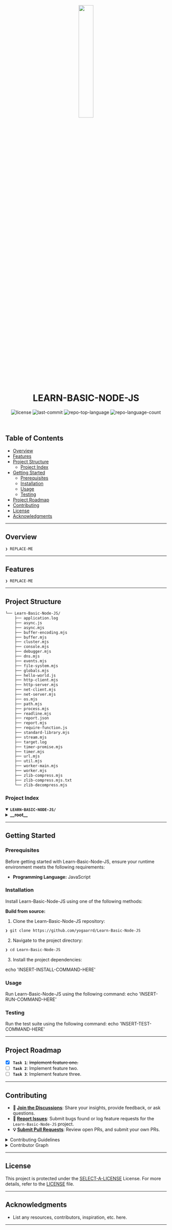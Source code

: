 <p align="center">
    <img src="https://upload.wikimedia.org/wikipedia/commons/thumb/d/d9/Node.js_logo.svg/2560px-Node.js_logo.svg.png" align="center" width="30%">
</p>
<p align="center"><h1 align="center">LEARN-BASIC-NODE-JS</h1></p>
<p align="center">
	<img src="https://img.shields.io/github/license/yogaarrd/Learn-Basic-Node-JS?style=default&logo=opensourceinitiative&logoColor=white&color=0080ff" alt="license">
	<img src="https://img.shields.io/github/last-commit/yogaarrd/Learn-Basic-Node-JS?style=default&logo=git&logoColor=white&color=0080ff" alt="last-commit">
	<img src="https://img.shields.io/github/languages/top/yogaarrd/Learn-Basic-Node-JS?style=default&color=0080ff" alt="repo-top-language">
	<img src="https://img.shields.io/github/languages/count/yogaarrd/Learn-Basic-Node-JS?style=default&color=0080ff" alt="repo-language-count">
</p>
<p align="center"><!-- default option, no dependency badges. -->
</p>
<p align="center">
	<!-- default option, no dependency badges. -->
</p>
<br>

##  Table of Contents

- [ Overview](#-overview)
- [ Features](#-features)
- [ Project Structure](#-project-structure)
  - [ Project Index](#-project-index)
- [ Getting Started](#-getting-started)
  - [ Prerequisites](#-prerequisites)
  - [ Installation](#-installation)
  - [ Usage](#-usage)
  - [ Testing](#-testing)
- [ Project Roadmap](#-project-roadmap)
- [ Contributing](#-contributing)
- [ License](#-license)
- [ Acknowledgments](#-acknowledgments)

---

##  Overview

<code>❯ REPLACE-ME</code>

---

##  Features

<code>❯ REPLACE-ME</code>

---

##  Project Structure

```sh
└── Learn-Basic-Node-JS/
    ├── application.log
    ├── async.js
    ├── async.mjs
    ├── buffer-encoding.mjs
    ├── buffer.mjs
    ├── cluster.mjs
    ├── console.mjs
    ├── debugger.mjs
    ├── dns.mjs
    ├── events.mjs
    ├── file-system.mjs
    ├── globals.mjs
    ├── hello-world.js
    ├── http-client.mjs
    ├── http-server.mjs
    ├── net-client.mjs
    ├── net-server.mjs
    ├── os.mjs
    ├── path.mjs
    ├── process.mjs
    ├── readline.mjs
    ├── report.json
    ├── report.mjs
    ├── require-function.js
    ├── standard-library.mjs
    ├── stream.mjs
    ├── target.log
    ├── timer-promise.mjs
    ├── timer.mjs
    ├── url.mjs
    ├── util.mjs
    ├── worker-main.mjs
    ├── worker.mjs
    ├── zlib-compress.mjs
    ├── zlib-compress.mjs.txt
    └── zlib-decompress.mjs
```


###  Project Index
<details open>
	<summary><b><code>LEARN-BASIC-NODE-JS/</code></b></summary>
	<details> <!-- __root__ Submodule -->
		<summary><b>__root__</b></summary>
		<blockquote>
			<table>
			<tr>
				<td><b><a href='https://github.com/yogaarrd/Learn-Basic-Node-JS/blob/master/debugger.mjs'>debugger.mjs</a></b></td>
				<td><code>❯ REPLACE-ME</code></td>
			</tr>
			<tr>
				<td><b><a href='https://github.com/yogaarrd/Learn-Basic-Node-JS/blob/master/stream.mjs'>stream.mjs</a></b></td>
				<td><code>❯ REPLACE-ME</code></td>
			</tr>
			<tr>
				<td><b><a href='https://github.com/yogaarrd/Learn-Basic-Node-JS/blob/master/async.js'>async.js</a></b></td>
				<td><code>❯ REPLACE-ME</code></td>
			</tr>
			<tr>
				<td><b><a href='https://github.com/yogaarrd/Learn-Basic-Node-JS/blob/master/net-server.mjs'>net-server.mjs</a></b></td>
				<td><code>❯ REPLACE-ME</code></td>
			</tr>
			<tr>
				<td><b><a href='https://github.com/yogaarrd/Learn-Basic-Node-JS/blob/master/events.mjs'>events.mjs</a></b></td>
				<td><code>❯ REPLACE-ME</code></td>
			</tr>
			<tr>
				<td><b><a href='https://github.com/yogaarrd/Learn-Basic-Node-JS/blob/master/net-client.mjs'>net-client.mjs</a></b></td>
				<td><code>❯ REPLACE-ME</code></td>
			</tr>
			<tr>
				<td><b><a href='https://github.com/yogaarrd/Learn-Basic-Node-JS/blob/master/buffer.mjs'>buffer.mjs</a></b></td>
				<td><code>❯ REPLACE-ME</code></td>
			</tr>
			<tr>
				<td><b><a href='https://github.com/yogaarrd/Learn-Basic-Node-JS/blob/master/http-server.mjs'>http-server.mjs</a></b></td>
				<td><code>❯ REPLACE-ME</code></td>
			</tr>
			<tr>
				<td><b><a href='https://github.com/yogaarrd/Learn-Basic-Node-JS/blob/master/zlib-compress.mjs.txt'>zlib-compress.mjs.txt</a></b></td>
				<td><code>❯ REPLACE-ME</code></td>
			</tr>
			<tr>
				<td><b><a href='https://github.com/yogaarrd/Learn-Basic-Node-JS/blob/master/buffer-encoding.mjs'>buffer-encoding.mjs</a></b></td>
				<td><code>❯ REPLACE-ME</code></td>
			</tr>
			<tr>
				<td><b><a href='https://github.com/yogaarrd/Learn-Basic-Node-JS/blob/master/worker.mjs'>worker.mjs</a></b></td>
				<td><code>❯ REPLACE-ME</code></td>
			</tr>
			<tr>
				<td><b><a href='https://github.com/yogaarrd/Learn-Basic-Node-JS/blob/master/require-function.js'>require-function.js</a></b></td>
				<td><code>❯ REPLACE-ME</code></td>
			</tr>
			<tr>
				<td><b><a href='https://github.com/yogaarrd/Learn-Basic-Node-JS/blob/master/path.mjs'>path.mjs</a></b></td>
				<td><code>❯ REPLACE-ME</code></td>
			</tr>
			<tr>
				<td><b><a href='https://github.com/yogaarrd/Learn-Basic-Node-JS/blob/master/http-client.mjs'>http-client.mjs</a></b></td>
				<td><code>❯ REPLACE-ME</code></td>
			</tr>
			<tr>
				<td><b><a href='https://github.com/yogaarrd/Learn-Basic-Node-JS/blob/master/timer.mjs'>timer.mjs</a></b></td>
				<td><code>❯ REPLACE-ME</code></td>
			</tr>
			<tr>
				<td><b><a href='https://github.com/yogaarrd/Learn-Basic-Node-JS/blob/master/file-system.mjs'>file-system.mjs</a></b></td>
				<td><code>❯ REPLACE-ME</code></td>
			</tr>
			<tr>
				<td><b><a href='https://github.com/yogaarrd/Learn-Basic-Node-JS/blob/master/worker-main.mjs'>worker-main.mjs</a></b></td>
				<td><code>❯ REPLACE-ME</code></td>
			</tr>
			<tr>
				<td><b><a href='https://github.com/yogaarrd/Learn-Basic-Node-JS/blob/master/util.mjs'>util.mjs</a></b></td>
				<td><code>❯ REPLACE-ME</code></td>
			</tr>
			<tr>
				<td><b><a href='https://github.com/yogaarrd/Learn-Basic-Node-JS/blob/master/async.mjs'>async.mjs</a></b></td>
				<td><code>❯ REPLACE-ME</code></td>
			</tr>
			<tr>
				<td><b><a href='https://github.com/yogaarrd/Learn-Basic-Node-JS/blob/master/url.mjs'>url.mjs</a></b></td>
				<td><code>❯ REPLACE-ME</code></td>
			</tr>
			<tr>
				<td><b><a href='https://github.com/yogaarrd/Learn-Basic-Node-JS/blob/master/cluster.mjs'>cluster.mjs</a></b></td>
				<td><code>❯ REPLACE-ME</code></td>
			</tr>
			<tr>
				<td><b><a href='https://github.com/yogaarrd/Learn-Basic-Node-JS/blob/master/globals.mjs'>globals.mjs</a></b></td>
				<td><code>❯ REPLACE-ME</code></td>
			</tr>
			<tr>
				<td><b><a href='https://github.com/yogaarrd/Learn-Basic-Node-JS/blob/master/readline.mjs'>readline.mjs</a></b></td>
				<td><code>❯ REPLACE-ME</code></td>
			</tr>
			<tr>
				<td><b><a href='https://github.com/yogaarrd/Learn-Basic-Node-JS/blob/master/console.mjs'>console.mjs</a></b></td>
				<td><code>❯ REPLACE-ME</code></td>
			</tr>
			<tr>
				<td><b><a href='https://github.com/yogaarrd/Learn-Basic-Node-JS/blob/master/zlib-decompress.mjs'>zlib-decompress.mjs</a></b></td>
				<td><code>❯ REPLACE-ME</code></td>
			</tr>
			<tr>
				<td><b><a href='https://github.com/yogaarrd/Learn-Basic-Node-JS/blob/master/report.mjs'>report.mjs</a></b></td>
				<td><code>❯ REPLACE-ME</code></td>
			</tr>
			<tr>
				<td><b><a href='https://github.com/yogaarrd/Learn-Basic-Node-JS/blob/master/dns.mjs'>dns.mjs</a></b></td>
				<td><code>❯ REPLACE-ME</code></td>
			</tr>
			<tr>
				<td><b><a href='https://github.com/yogaarrd/Learn-Basic-Node-JS/blob/master/report.json'>report.json</a></b></td>
				<td><code>❯ REPLACE-ME</code></td>
			</tr>
			<tr>
				<td><b><a href='https://github.com/yogaarrd/Learn-Basic-Node-JS/blob/master/os.mjs'>os.mjs</a></b></td>
				<td><code>❯ REPLACE-ME</code></td>
			</tr>
			<tr>
				<td><b><a href='https://github.com/yogaarrd/Learn-Basic-Node-JS/blob/master/process.mjs'>process.mjs</a></b></td>
				<td><code>❯ REPLACE-ME</code></td>
			</tr>
			<tr>
				<td><b><a href='https://github.com/yogaarrd/Learn-Basic-Node-JS/blob/master/hello-world.js'>hello-world.js</a></b></td>
				<td><code>❯ REPLACE-ME</code></td>
			</tr>
			<tr>
				<td><b><a href='https://github.com/yogaarrd/Learn-Basic-Node-JS/blob/master/zlib-compress.mjs'>zlib-compress.mjs</a></b></td>
				<td><code>❯ REPLACE-ME</code></td>
			</tr>
			<tr>
				<td><b><a href='https://github.com/yogaarrd/Learn-Basic-Node-JS/blob/master/timer-promise.mjs'>timer-promise.mjs</a></b></td>
				<td><code>❯ REPLACE-ME</code></td>
			</tr>
			<tr>
				<td><b><a href='https://github.com/yogaarrd/Learn-Basic-Node-JS/blob/master/standard-library.mjs'>standard-library.mjs</a></b></td>
				<td><code>❯ REPLACE-ME</code></td>
			</tr>
			</table>
		</blockquote>
	</details>
</details>

---
##  Getting Started

###  Prerequisites

Before getting started with Learn-Basic-Node-JS, ensure your runtime environment meets the following requirements:

- **Programming Language:** JavaScript


###  Installation

Install Learn-Basic-Node-JS using one of the following methods:

**Build from source:**

1. Clone the Learn-Basic-Node-JS repository:
```sh
❯ git clone https://github.com/yogaarrd/Learn-Basic-Node-JS
```

2. Navigate to the project directory:
```sh
❯ cd Learn-Basic-Node-JS
```

3. Install the project dependencies:

echo 'INSERT-INSTALL-COMMAND-HERE'



###  Usage
Run Learn-Basic-Node-JS using the following command:
echo 'INSERT-RUN-COMMAND-HERE'

###  Testing
Run the test suite using the following command:
echo 'INSERT-TEST-COMMAND-HERE'

---
##  Project Roadmap

- [X] **`Task 1`**: <strike>Implement feature one.</strike>
- [ ] **`Task 2`**: Implement feature two.
- [ ] **`Task 3`**: Implement feature three.

---

##  Contributing

- **💬 [Join the Discussions](https://github.com/yogaarrd/Learn-Basic-Node-JS/discussions)**: Share your insights, provide feedback, or ask questions.
- **🐛 [Report Issues](https://github.com/yogaarrd/Learn-Basic-Node-JS/issues)**: Submit bugs found or log feature requests for the `Learn-Basic-Node-JS` project.
- **💡 [Submit Pull Requests](https://github.com/yogaarrd/Learn-Basic-Node-JS/blob/main/CONTRIBUTING.md)**: Review open PRs, and submit your own PRs.

<details closed>
<summary>Contributing Guidelines</summary>

1. **Fork the Repository**: Start by forking the project repository to your github account.
2. **Clone Locally**: Clone the forked repository to your local machine using a git client.
   ```sh
   git clone https://github.com/yogaarrd/Learn-Basic-Node-JS
   ```
3. **Create a New Branch**: Always work on a new branch, giving it a descriptive name.
   ```sh
   git checkout -b new-feature-x
   ```
4. **Make Your Changes**: Develop and test your changes locally.
5. **Commit Your Changes**: Commit with a clear message describing your updates.
   ```sh
   git commit -m 'Implemented new feature x.'
   ```
6. **Push to github**: Push the changes to your forked repository.
   ```sh
   git push origin new-feature-x
   ```
7. **Submit a Pull Request**: Create a PR against the original project repository. Clearly describe the changes and their motivations.
8. **Review**: Once your PR is reviewed and approved, it will be merged into the main branch. Congratulations on your contribution!
</details>

<details closed>
<summary>Contributor Graph</summary>
<br>
<p align="left">
   <a href="https://github.com{/yogaarrd/Learn-Basic-Node-JS/}graphs/contributors">
      <img src="https://contrib.rocks/image?repo=yogaarrd/Learn-Basic-Node-JS">
   </a>
</p>
</details>

---

##  License

This project is protected under the [SELECT-A-LICENSE](https://choosealicense.com/licenses) License. For more details, refer to the [LICENSE](https://choosealicense.com/licenses/) file.

---

##  Acknowledgments

- List any resources, contributors, inspiration, etc. here.

---
